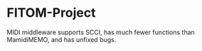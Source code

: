 # FITOM-Project
 MIDI middleware supports SCCI, has much fewer functions than MamidiMEMO, and has unfixed bugs.
